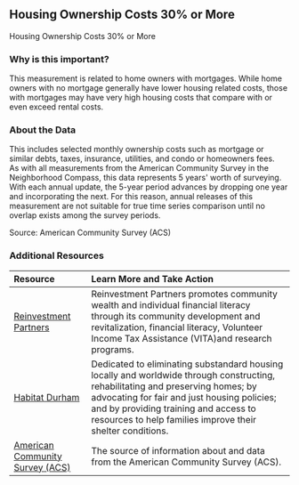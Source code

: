 ## Housing Ownership Costs 30% or More
Housing Ownership Costs 30% or More

### Why is this important?
This measurement is related to home owners with mortgages. While home owners with no mortgage generally have lower housing related costs, those with mortgages may have very high housing costs that compare with or even exceed rental costs.

### About the Data
This includes selected monthly ownership costs such as mortgage or similar debts, taxes, insurance, utilities, and condo or homeowners fees.<br> As with all measurements from the American Community Survey in the Neighborhood Compass, this data represents 5 years' worth of surveying. With each annual update, the 5-year period advances by dropping one year and incorporating the next. For this reason, annual releases of this measurement are not suitable for true time series comparison until no overlap exists among the survey periods.

Source: American Community Survey (ACS)

### Additional Resources
|Resource | Learn More and Take Action | 
|:--- | :--- |
|[Reinvestment Partners](http://www.reinvestmentpartners.org/) | Reinvestment Partners promotes community wealth and individual financial literacy through its community development and revitalization, financial literacy, Volunteer Income Tax Assistance (VITA)and research programs.
|[Habitat Durham](http://www.durhamhabitat.org/) | Dedicated to eliminating substandard housing locally and worldwide through constructing, rehabilitating and preserving homes; by advocating for fair and just housing policies; and by providing training and access to resources to help families improve their shelter conditions.
|[American Community Survey (ACS)](https://www.census.gov/acs/www/) | The source of information about and data from the American Community Survey (ACS).